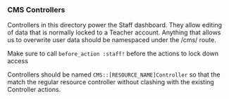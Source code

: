 ### CMS Controllers

Controllers in this directory power the Staff dashboard.
They allow editing of data that is normally locked to a Teacher account.
Anything that allows us to overwrite user data should be namespaced under the /cms/ route.

Make sure to call ```before_action :staff!``` before the actions to lock down access

Controllers should be named ```CMS::[RESOURCE_NAME]Controller``` so that the match the regular resource controller without clashing with the existing Controller actions.
